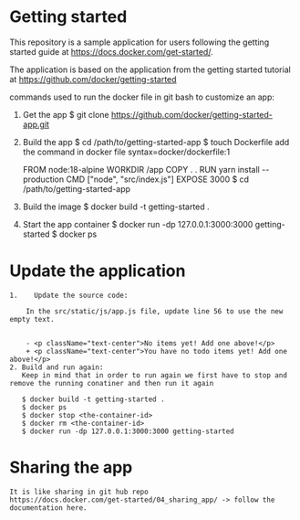 # Getting started

This repository is a sample application for users following the getting started guide at https://docs.docker.com/get-started/.

The application is based on the application from the getting started tutorial at https://github.com/docker/getting-started


commands used to run the docker file in git bash to customize an app:
1. Get the app
$ git clone https://github.com/docker/getting-started-app.git
2. Build the app
$ cd /path/to/getting-started-app
$ touch Dockerfile
 add the command in docker file
 syntax=docker/dockerfile:1

    FROM node:18-alpine
    WORKDIR /app
    COPY . .
    RUN yarn install --production
    CMD ["node", "src/index.js"]
    EXPOSE 3000
$  cd /path/to/getting-started-app
3. Build the image
$  docker build -t getting-started .
4. Start the app container
$  docker run -dp 127.0.0.1:3000:3000 getting-started
$  docker ps

# Update the application 
    1.    Update the source code:

        In the src/static/js/app.js file, update line 56 to use the new empty text.


        - <p className="text-center">No items yet! Add one above!</p>
        + <p className="text-center">You have no todo items yet! Add one above!</p>
    2. Build and run again: 
       Keep in mind that in order to run again we first have to stop and remove the running conatiner and then run it again
       
       $ docker build -t getting-started .
       $ docker ps
       $ docker stop <the-container-id>
       $ docker rm <the-container-id>
       $ docker run -dp 127.0.0.1:3000:3000 getting-started
# Sharing the app 
    It is like sharing in git hub repo
    https://docs.docker.com/get-started/04_sharing_app/ -> follow the documentation here.
